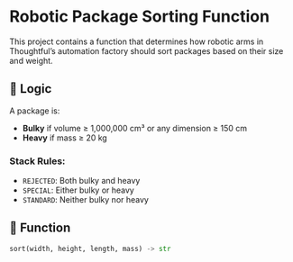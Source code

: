 # Robotic Package Sorting Function

This project contains a function that determines how robotic arms in Thoughtful’s automation factory should sort packages based on their size and weight.

## 🧠 Logic

A package is:
- **Bulky** if volume ≥ 1,000,000 cm³ or any dimension ≥ 150 cm
- **Heavy** if mass ≥ 20 kg

### Stack Rules:
- `REJECTED`: Both bulky and heavy
- `SPECIAL`: Either bulky or heavy
- `STANDARD`: Neither bulky nor heavy

## 🚀 Function

```python
sort(width, height, length, mass) -> str
